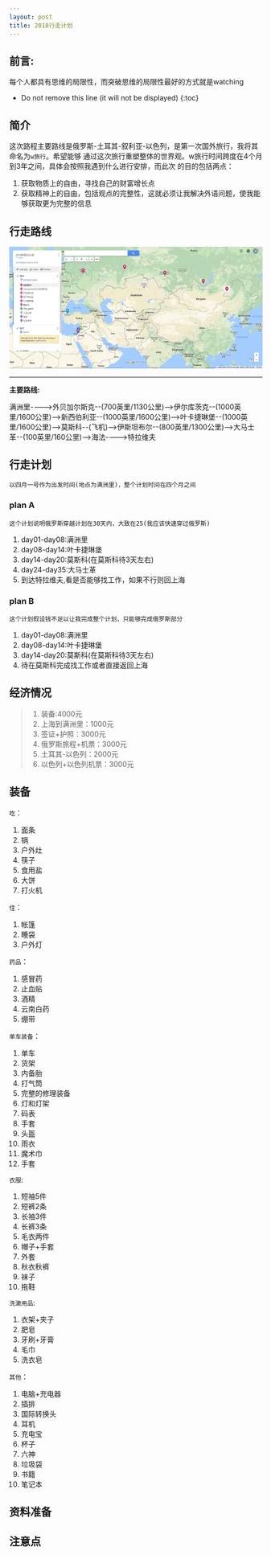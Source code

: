 ```yaml
---
layout: post
title: 2018行走计划
---
```


## 前言:
每个人都具有思维的局限性，而突破思维的局限性最好的方式就是watching

* Do not remove this line (it will not be displayed)
{:toc}

## 简介
这次路程主要路线是俄罗斯-土耳其-叙利亚-以色列，是第一次国外旅行，我将其命名为`w旅行`。希望能够
通过这次旅行重塑整体的世界观。w旅行时间跨度在4个月到3年之间，具体会按照我遇到什么进行安排，而此次
的目的包括两点：

  1. 获取物质上的自由，寻找自己的财富增长点
  2. 获取精神上的自由，包括观点的完整性，这就必须让我解决外语问题，使我能够获取更为完整的信息

## 行走路线
![行走路线](/images/trip.png)

****************************************
**主要路线:**

满洲里---->外贝加尔斯克--(700英里/1130公里)-->伊尔库茨克--(1000英里/1600公里)-->新西伯利亚--(1000英里/1600公里)-->叶卡捷琳堡--(1000英里/1600公里)-->莫斯科--(飞机)-->伊斯坦布尔--(800英里/1300公里)-->大马士革--(100英里/160公里)-->海法---->特拉维夫


## 行走计划
    以四月一号作为出发时间(地点为满洲里)，整个计划时间在四个月之间

### plan A
    这个计划说明俄罗斯穿越计划在30天内，大致在25(我应该快速穿过俄罗斯)

1. day01-day08:满洲里
2. day08-day14:叶卡捷琳堡
3. day14-day20:莫斯科(在莫斯科待3天左右)
4. day24-day35:大马士革
5. 到达特拉维夫,看是否能够找工作，如果不行则回上海

### plan B
    这个计划假设钱不足以让我完成整个计划，只能够完成俄罗斯部分

1. day01-day08:满洲里
2. day08-day14:叶卡捷琳堡
3. day14-day20:莫斯科(在莫斯科待3天左右)
4. 待在莫斯科完成找工作或者直接返回上海

## 经济情况
>1. 装备:4000元<br>
>2. 上海到满洲里：1000元<br>
>3. 签证+护照：3000元<br>
>4. 俄罗斯旅程+机票：3000元<br>
>5. 土耳其-以色列：2000元<br>
>6. 以色列+以色列机票：3000元<br>

## 装备
`吃`：

1. 面条
2. 锅
3. 户外灶
4. 筷子
5. 食用盐
6. 大饼
7. 打火机

`住`：

1. 帐篷
2. 睡袋
3. 户外灯

`药品`：

1. 感冒药
2. 止血贴
3. 酒精
4. 云南白药
5. 绷带

`单车装备`：

1. 单车
2. 货架
3. 内备胎
4. 打气筒
5. 完整的修理装备
6. 灯和灯架
7. 码表
8. 手套
9. 头盔
10. 雨衣
11. 魔术巾
12. 手套


`衣服`:

1. 短袖5件
2. 短裤2条
3. 长袖3件
4. 长裤3条
5. 毛衣两件
6. 帽子+手套
7. 外套
8. 秋衣秋裤
9. 袜子
10. 拖鞋

`洗漱用品`:

1. 衣架+夹子
2. 肥皂
3. 牙刷+牙膏
4. 毛巾
5. 洗衣皂

`其他`：

1. 电脑+充电器
2. 插排
3. 国际转换头
4. 耳机
5. 充电宝
6. 杯子
7. 六神
8. 垃圾袋
9. 书籍
10. 笔记本



## 资料准备
## 注意点
